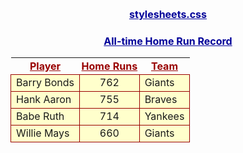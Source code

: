 # stylesheets.css
<!DOCTYPE HTML>
<html>
<head>
<meta charset="UTF-8">
<title>Embedded Style Sheet</title>
<style>
    h1  {
       text-align: center;
       font-size: 12pt;
       color: #000099;
       margin-bottom: 5px;
       text-decoration: underline;
    }
    
    table {
       margin: 5px;
       width: 290px;
    }
    
    th {
       padding: 3px;
    }
    
    td {
       padding-left: 8px;
       padding-right: 8px;
       border: 1px solid #990000;
       background-color: #ffffcc;
    }
    
    #trHeader {
       text-decoration: underline;
       color: #990000;
    }
    
    .centerCell {
       text-align: center;
    }
</style>
 </head>
 <body>

 <div>
 <h1>All-time Home Run Record</h1>
 <table>
   <tr id="trHeader">
     <th>Player</th>
     <th>Home Runs</th>
     <th>Team</th>
   </tr>
   <tr>
     <td>Barry Bonds</td>
     <td class="centerCell">762</td>
     <td>Giants</td>
   </tr>
   <tr>
     <td>Hank Aaron</td>
     <td class="centerCell">755</td>
     <td>Braves</td>
   </tr>
   <tr>
     <td>Babe Ruth</td>
     <td class="centerCell">714</td>
     <td>Yankees</td>
   </tr>
   <tr>
     <td>Willie Mays</td>
     <td class="centerCell">660</td>
     <td>Giants</td>
   </tr>
 </table>
 </div>
 </body>
 </html>
